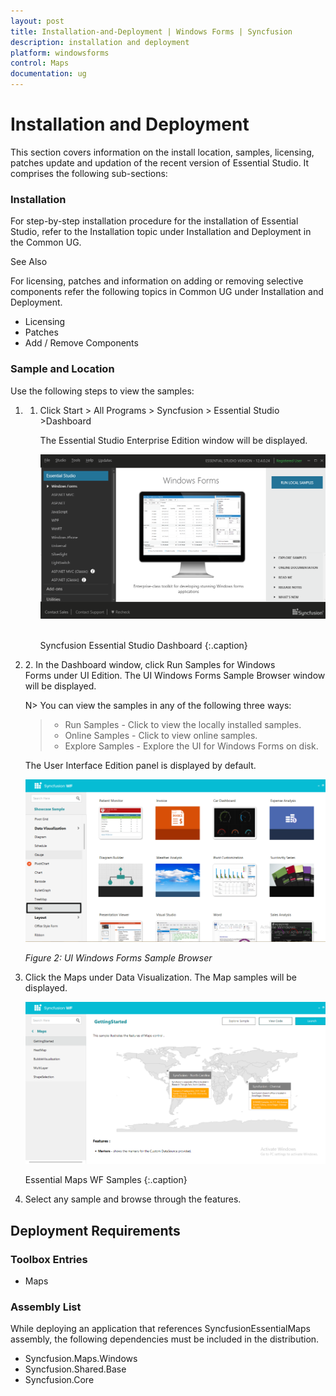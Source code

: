 ```yaml
---
layout: post
title: Installation-and-Deployment | Windows Forms | Syncfusion
description: installation and deployment
platform: windowsforms
control: Maps
documentation: ug
---
```


# Installation and Deployment

This section covers information on the install location, samples, licensing, patches update and updation of the recent version of Essential Studio. It comprises the following sub-sections:



### Installation

For step-by-step installation procedure for the installation of Essential Studio, refer to the Installation topic under Installation and Deployment in the Common UG.



See Also

For licensing, patches and information on adding or removing selective components refer the following topics in Common UG under Installation and Deployment.



* Licensing
* Patches
* Add / Remove Components



### Sample and Location

Use the following steps to view the samples:



1. 1. Click Start > All Programs > Syncfusion > Essential Studio <version number> >Dashboard

      The Essential Studio Enterprise Edition window will be displayed.

      ![](Installation-and-Deployment_images/Installation-and-Deployment_img1.png)       
	  
	  Syncfusion Essential Studio Dashboard
      {:.caption}
	  
2. 2. In the Dashboard window, click Run Samples for Windows Forms under UI Edition. The UI Windows Forms Sample Browser window will be displayed.

      N> You can view the samples in any of the following three ways:
      > * Run Samples - Click to view the locally installed samples.
      > * Online Samples - Click to view online samples.
      > * Explore Samples - Explore the UI for Windows Forms on disk.
	  
      The User Interface Edition panel is displayed by default.
	  
	  ![](Installation-and-Deployment_images/Installation-and-Deployment_img2.png)

      _Figure 2: UI Windows Forms Sample Browser_

3. Click the Maps under Data Visualization. The Map samples will be displayed.

   ![](Installation-and-Deployment_images/Installation-and-Deployment_img3.png)

   Essential Maps WF Samples
   {:.caption}
   
4. Select any sample and browse through the features. 


## Deployment Requirements



### Toolbox Entries



* Maps



### Assembly List

While deploying an application that references SyncfusionEssentialMaps assembly, the following dependencies must be included in the distribution.



* Syncfusion.Maps.Windows
* Syncfusion.Shared.Base
* Syncfusion.Core